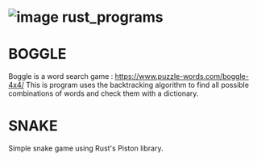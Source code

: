 # ![image]({![image](https://user-images.githubusercontent.com/64694222/173200951-acf9fac4-cfc6-4863-9fc0-ac3b06a45322.png)}) rust_programs

# BOGGLE
Boggle is a word search game : https://www.puzzle-words.com/boggle-4x4/
This is program uses the backtracking algorithm to find all possible combinations of words and check them with a dictionary.

# SNAKE
Simple snake game using Rust's Piston library.
